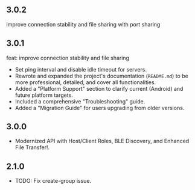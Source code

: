 ## 3.0.2

improve connection stability and file sharing with port sharing

## 3.0.1

feat: improve connection stability and file sharing

- Set ping interval and disable idle timeout for servers.
- Rewrote and expanded the project's documentation (`README.md`) to be more professional, detailed, and cover all functionalities.
- Added a "Platform Support" section to clarify current (Android) and future platform targets.
- Included a comprehensive "Troubleshooting" guide.
- Added a "Migration Guide" for users upgrading from older versions.

## 3.0.0

- Modernized API with Host/Client Roles, BLE Discovery, and Enhanced File Transfer!.

## 2.1.0

- TODO: Fix create-group issue.
